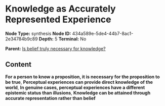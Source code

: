 # Knowledge as Accurately Represented Experience

**Node Type:** synthesis
**Node ID:** 434a589e-5de4-44b7-8ac1-2e34784b9c89
**Depth:** 5
**Terminal:** No

**Parent:** [Is belief truly necessary for knowledge?](is-belief-truly-necessary-for-knowledge-antithesis-9808c045-763b-4f5b-8a70-899bb4edbefb.md)

## Content

**For a person to know a proposition, it is necessary for the proposition to be true**, **Perceptual experiences can provide direct knowledge of the world**, **In genuine cases, perceptual experiences have a different epistemic status than illusions**, **Knowledge can be attained through accurate representation rather than belief**
